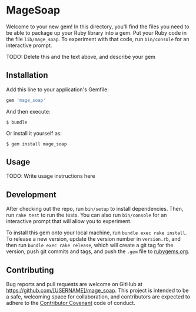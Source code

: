 # MageSoap

Welcome to your new gem! In this directory, you'll find the files you need to be able to package up your Ruby library into a gem. Put your Ruby code in the file `lib/mage_soap`. To experiment with that code, run `bin/console` for an interactive prompt.

TODO: Delete this and the text above, and describe your gem

## Installation

Add this line to your application's Gemfile:

```ruby
gem 'mage_soap'
```

And then execute:

    $ bundle

Or install it yourself as:

    $ gem install mage_soap

## Usage

TODO: Write usage instructions here

## Development

After checking out the repo, run `bin/setup` to install dependencies. Then, run `rake test` to run the tests. You can also run `bin/console` for an interactive prompt that will allow you to experiment.

To install this gem onto your local machine, run `bundle exec rake install`. To release a new version, update the version number in `version.rb`, and then run `bundle exec rake release`, which will create a git tag for the version, push git commits and tags, and push the `.gem` file to [rubygems.org](https://rubygems.org).

## Contributing

Bug reports and pull requests are welcome on GitHub at https://github.com/[USERNAME]/mage_soap. This project is intended to be a safe, welcoming space for collaboration, and contributors are expected to adhere to the [Contributor Covenant](http://contributor-covenant.org) code of conduct.


